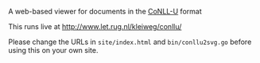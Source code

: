 A web-based viewer for documents in the
[CoNLL-U](http://universaldependencies.org/format.html) format

This runs live at http://www.let.rug.nl/kleiweg/conllu/

Please change the URLs in `site/index.html` and `bin/conllu2svg.go`
before using this on your own site.
